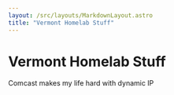 ```yaml
---
layout: /src/layouts/MarkdownLayout.astro
title: "Vermont Homelab Stuff"
---
```

# Vermont Homelab Stuff
Comcast makes my life hard with dynamic IP